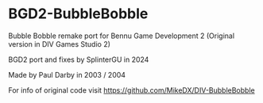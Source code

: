 # BGD2-BubbleBobble
Bubble Bobble remake port for Bennu Game Development 2 (Original version in DIV Games Studio 2)

BGD2 port and fixes by SplinterGU in 2024

Made by Paul Darby in 2003 / 2004

For info of original code visit https://github.com/MikeDX/DIV-BubbleBobble
